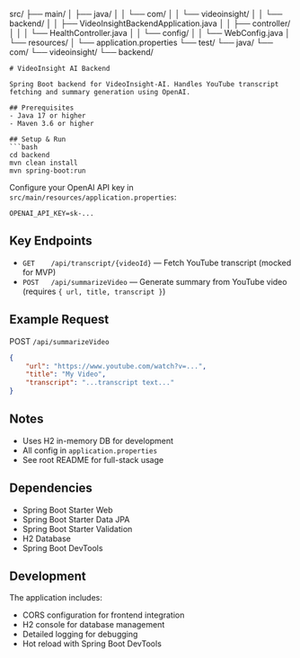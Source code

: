 src/
├── main/
│   ├── java/
│   │   └── com/
│   │       └── videoinsight/
│   │           └── backend/
│   │               ├── VideoInsightBackendApplication.java
│   │               ├── controller/
│   │               │   └── HealthController.java
│   │               └── config/
│   │                   └── WebConfig.java
│   └── resources/
│       └── application.properties
└── test/
    └── java/
        └── com/
            └── videoinsight/
                └── backend/
```
# VideoInsight AI Backend

Spring Boot backend for VideoInsight-AI. Handles YouTube transcript fetching and summary generation using OpenAI.

## Prerequisites
- Java 17 or higher
- Maven 3.6 or higher

## Setup & Run
```bash
cd backend
mvn clean install
mvn spring-boot:run
```
Configure your OpenAI API key in `src/main/resources/application.properties`:
```
OPENAI_API_KEY=sk-...
```

## Key Endpoints

- `GET    /api/transcript/{videoId}` — Fetch YouTube transcript (mocked for MVP)
- `POST   /api/summarizeVideo` — Generate summary from YouTube video (requires `{ url, title, transcript }`)

## Example Request

POST `/api/summarizeVideo`
```json
{
    "url": "https://www.youtube.com/watch?v=...",
    "title": "My Video",
    "transcript": "...transcript text..."
}
```

## Notes
- Uses H2 in-memory DB for development
- All config in `application.properties`
- See root README for full-stack usage

## Dependencies

- Spring Boot Starter Web
- Spring Boot Starter Data JPA
- Spring Boot Starter Validation
- H2 Database
- Spring Boot DevTools

## Development

The application includes:
- CORS configuration for frontend integration
- H2 console for database management
- Detailed logging for debugging
- Hot reload with Spring Boot DevTools
